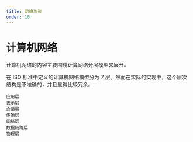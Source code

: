 ```yaml
---
title: 网络协议
order: 10
---
```


# 计算机网络
计算机网络的内容主要围绕计算网络分层模型来展开。

在 ISO 标准中定义的计算机网络模型分为 7 层。然而在实际的实现中，这个层次结构是不准确的，并且显得比较冗余。
```
应用层
表示层
会话层
传输层
网络层
数据链路层
物理层
```